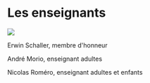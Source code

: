 # Les enseignants

![](/images/small_DSC_0656.jpg)

Erwin Schaller, membre d'honneur


André Morio, enseignant adultes


Nicolas Roméro, enseignant adultes et enfants
